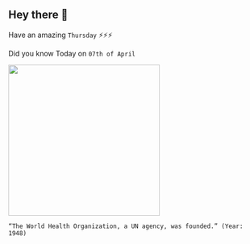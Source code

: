 ## Hey there 👋
Have an amazing `Thursday` ⚡⚡⚡

Did you know Today on `07th of April`
 
 [<img src="https://assets-global.website-files.com/5862e65e743316b605bc7fa4/5be100e6b57abe55b4aa6c7f_20181104-12-three-former-directors-of-the-global-smallpox-eradication-programme.jpg" width="300" />](https://en.wikipedia.org/wiki/World_Health_Organization/#:~:text=The%20WHO%20was%20established%20by%20constitution%20on%207%20April%201948) 
 ```
“The World Health Organization, a UN agency, was founded.” (Year: 1948)
```
